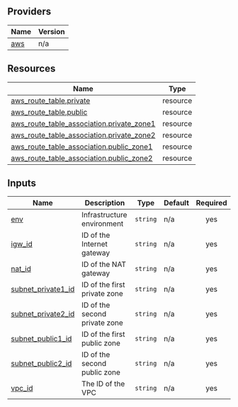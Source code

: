 <!-- BEGIN_TF_DOCS -->


## Providers

| Name | Version |
|------|---------|
| <a name="provider_aws"></a> [aws](#provider\_aws) | n/a |

## Resources

| Name | Type |
|------|------|
| [aws_route_table.private](https://registry.terraform.io/providers/hashicorp/aws/latest/docs/resources/route_table) | resource |
| [aws_route_table.public](https://registry.terraform.io/providers/hashicorp/aws/latest/docs/resources/route_table) | resource |
| [aws_route_table_association.private_zone1](https://registry.terraform.io/providers/hashicorp/aws/latest/docs/resources/route_table_association) | resource |
| [aws_route_table_association.private_zone2](https://registry.terraform.io/providers/hashicorp/aws/latest/docs/resources/route_table_association) | resource |
| [aws_route_table_association.public_zone1](https://registry.terraform.io/providers/hashicorp/aws/latest/docs/resources/route_table_association) | resource |
| [aws_route_table_association.public_zone2](https://registry.terraform.io/providers/hashicorp/aws/latest/docs/resources/route_table_association) | resource |

## Inputs

| Name | Description | Type | Default | Required |
|------|-------------|------|---------|:--------:|
| <a name="input_env"></a> [env](#input\_env) | Infrastructure environment | `string` | n/a | yes |
| <a name="input_igw_id"></a> [igw\_id](#input\_igw\_id) | ID of the Internet gateway | `string` | n/a | yes |
| <a name="input_nat_id"></a> [nat\_id](#input\_nat\_id) | ID of the NAT gateway | `string` | n/a | yes |
| <a name="input_subnet_private1_id"></a> [subnet\_private1\_id](#input\_subnet\_private1\_id) | ID of the first private zone | `string` | n/a | yes |
| <a name="input_subnet_private2_id"></a> [subnet\_private2\_id](#input\_subnet\_private2\_id) | ID of the second private zone | `string` | n/a | yes |
| <a name="input_subnet_public1_id"></a> [subnet\_public1\_id](#input\_subnet\_public1\_id) | ID of the first public zone | `string` | n/a | yes |
| <a name="input_subnet_public2_id"></a> [subnet\_public2\_id](#input\_subnet\_public2\_id) | ID of the second public zone | `string` | n/a | yes |
| <a name="input_vpc_id"></a> [vpc\_id](#input\_vpc\_id) | The ID of the VPC | `string` | n/a | yes |
<!-- END_TF_DOCS -->